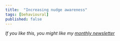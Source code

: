 ```yaml
---
title:  "Increasing nudge awareness"  
tags: [behavioural]
published: false
---
```




*If you like this, you might like my [monthly newsletter](https://avoidboringpeople.substack.com/ "ABP")*
